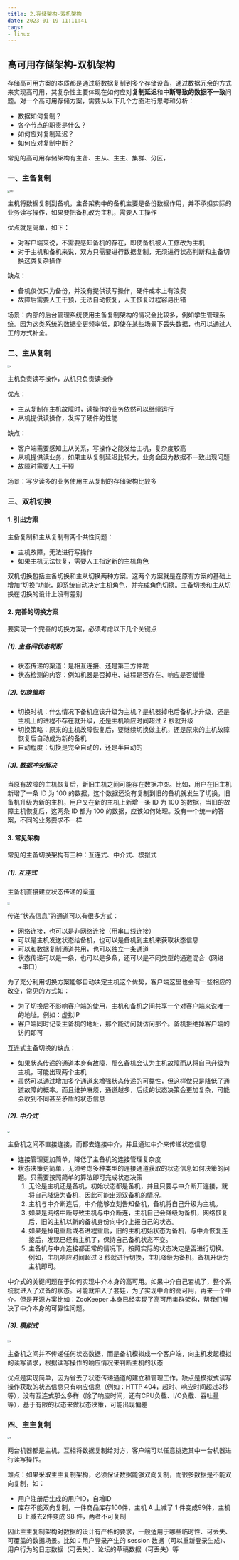 ```yaml
---
title: 2.存储架构-双机架构
date: 2023-01-19 11:11:41
tags:
- linux
---
```


## 高可用存储架构-双机架构

存储高可用方案的本质都是通过将数据复制到多个存储设备，通过数据冗余的方式来实现高可用，其复杂性主要体现在如何应对**复制延迟**和**中断导致的数据不一致**问题。对一个高可用存储方案，需要从以下几个方面进行思考和分析：

- 数据如何复制？
- 各个节点的职责是什么？
- 如何应对复制延迟？
- 如何应对复制中断？

常见的高可用存储架构有主备、主从、主主、集群、分区，

### 一、主备复制

<img src="./image/主备复制.png" alt="300" style="zoom:30%;" />

主机将数据复制到备机，主备架构中的备机主要是备份数据作用，并不承担实际的业务读写操作，如果要把备机改为主机，需要人工操作

优点就是简单，如下：

- 对客户端来说，不需要感知备机的存在，即使备机被人工修改为主机
- 对于主机和备机来说，双方只需要进行数据复制，无须进行状态判断和主备切换这类复杂操作

缺点：

- 备机仅仅只为备份，并没有提供读写操作，硬件成本上有浪费
- 故障后需要人工干预，无法自动恢复，人工恢复过程容易出错

场景：内部的后台管理系统使用主备复制架构的情况会比较多，例如学生管理系统。因为这类系统的数据变更频率低，即使在某些场景下丢失数据，也可以通过人工的方式补全。

### 二、主从复制

<img src="./image/主从复制.png" alt="s" style="zoom:33%;" />

主机负责读写操作，从机只负责读操作

优点：

- 主从复制在主机故障时，读操作的业务依然可以继续运行
- 从机提供读操作，发挥了硬件的性能

缺点：

- 客户端需要感知主从关系，写操作之能发给主机，复杂度较高
- 从机提供读业务，如果主从复制延迟比较大，业务会因为数据不一致出现问题
- 故障时需要人工干预

场景：写少读多的业务使用主从复制的存储架构比较多

### 三、双机切换

#### 1. 引出方案

主备复制和主从复制有两个共性问题：

- 主机故障，无法进行写操作
- 如果主机无法恢复，需要人工指定新的主机角色

双机切换包括主备切换和主从切换两种方案。这两个方案就是在原有方案的基础上增加“切换”功能，即系统自动决定主机角色，并完成角色切换。主备切换和主从切换在切换的设计上没有差别

#### 2. 完善的切换方案

要实现一个完善的切换方案，必须考虑以下几个关键点

##### (1). 主备间状态判断

- 状态传递的渠道：是相互连接、还是第三方仲裁
- 状态检测的内容：例如机器是否掉电、进程是否存在、响应是否缓慢

##### (2). 切换策略

- 切换时机：什么情况下备机应该升级为主机？是机器掉电后备机才升级，还是主机上的进程不存在就升级，还是主机响应时间超过 2 秒就升级
- 切换策略：原来的主机故障恢复后，要继续切换做主机，还是原来的主机故障恢复后自动成为新的备机
- 自动程度：切换是完全自动的，还是半自动的

##### (3). 数据冲突解决

当原有故障的主机恢复后，新旧主机之间可能存在数据冲突。比如，用户在旧主机新增了一条 ID 为 100 的数据，这个数据还没有复制到旧的备机就发生了切换，旧备机升级为新的主机，用户又在新的主机上新增一条 ID 为 100 的数据，当旧的故障主机恢复后，这两条 ID 都为 100 的数据，应该如何处理。没有一个统一的答案，不同的业务要求不一样

#### 3. 常见架构

常见的主备切换架构有三种：互连式、中介式、模拟式

##### (1). 互连式

主备机直接建立状态传递的渠道

<img src="./image/互连式-主备切换.png" style="zoom:33%;" />

传递“状态信息”的通道可以有很多方式：

- 网络连接，也可以是非网络连接（用串口线连接）
- 可以是主机发送状态给备机，也可以是备机到主机来获取状态信息
- 可以和数据复制通道共用，也可以独立一条通道
- 状态传递可以是一条，也可以是多条，还可以是不同类型的通道混合（网络+串口）

为了充分利用切换方案能够自动决定主机这个优势，客户端这里也会有一些相应的改变，常见的方式如：

- 为了切换后不影响客户端的使用，主机和备机之间共享一个对客户端来说唯一的地址。例如：虚拟IP
- 客户端同时记录主备机的地址，那个能访问就访问那个。备机拒绝掉客户端的访问即可

互连式主备切换的缺点：

- 如果状态传递的通道本身有故障，那么备机会认为主机故障而从将自己升级为主机，可能出现两个主机
- 虽然可以通过增加多个通道来增强状态传递的可靠性，但这样做只是降低了通道故障的概率。而且维护麻烦，通道越多，后续的状态决策会更加复杂，可能会收到不同甚至矛盾的状态信息

##### (2). 中介式

<img src="./image/中介式-主备切换.png" style="zoom:33%;" />

主备机之间不直接连接，而都去连接中介，并且通过中介来传递状态信息

- 连接管理更加简单，降低了主备机的连接管理复杂度
- 状态决策更简单，无须考虑多种类型的连接通道获取的状态信息如何决策的问题。只需要按照简单的算法即可完成状态决策
    1. 无论是主机还是备机，初始状态都是备机，并且只要与中介断开连接，就将自己降级为备机，因此可能出现双备机的情况。
    2. 主机与中介断连后，中介能够立刻告知备机，备机将自己升级为主机。
    3. 如果是网络中断导致主机与中介断连，主机自己会降级为备机，网络恢复后，旧的主机以新的备机身份向中介上报自己的状态。
    4. 如果是掉电重启或者进程重启，旧的主机初始状态为备机，与中介恢复连接后，发现已经有主机了，保持自己备机状态不变。
    5. 主备机与中介连接都正常的情况下，按照实际的状态决定是否进行切换。例如，主机响应时间超过 3 秒就进行切换，主机降级为备机，备机升级为主机即可。

中介式的关键问题在于如何实现中介本身的高可用。如果中介自己宕机了，整个系统就进入了双备的状态。可能就陷入了套娃，为了实现中介的高可用，再来一个中介。但是开源方案比如：ZooKeeper 本身已经实现了高可用集群架构，帮我们解决了中介本身的可靠性问题。

##### (3). 模拟式

<img src="./image/模拟式-主备切换.png" alt="s" style="zoom:33%;" />

主备机之间并不传递任何状态数据，而是备机模拟成一个客户端，向主机发起模拟的读写请求，根据读写操作的响应情况来判断主机的状态

优点是实现简单，因为省去了状态传递通道的建立和管理工作。缺点是模拟式读写操作获取的状态信息只有响应信息（例如：HTTP 404，超时、响应时间超过3秒等），没有互连式那么多样（除了响应时间，还有CPU负载、I/O负载、吞吐量等），基于有限的状态来做状态决策，可能出现偏差

### 四、主主复制

<img src="./image/主主复制.png" alt="s" style="zoom:33%;" />

两台机器都是主机，互相将数据复制给对方，客户端可以任意挑选其中一台机器进行读写操作。

难点：如果采取主主复制架构，必须保证数据能够双向复制，而很多数据是不能双向复制，如：

- 用户注册后生成的用户ID，自增ID
- 库存不能双向复制，一件商品库存100件，主机 A 上减了 1 件变成99件，主机 B 上减去2件变成 98 件，两者不可复制

因此主主复制架构对数据的设计有严格的要求，一般适用于哪些临时性、可丢失、可覆盖的数据场景。比如：用户登录产生的 session 数据（可以重新登录生成）、用户行为的日志数据（可丢失）、论坛的草稿数据（可丢失）等























